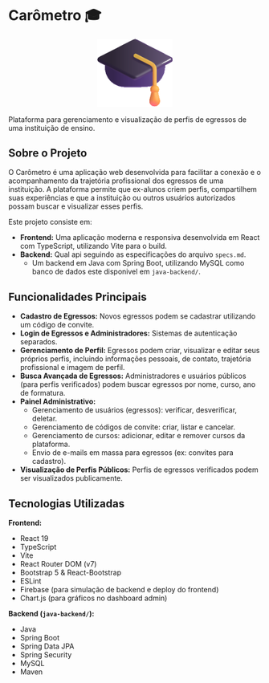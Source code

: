 # Carômetro 🎓

<p align="center">
  <img src="public/icon.png" alt="Carômetro Logo" width="150"/>
</p>

Plataforma para gerenciamento e visualização de perfis de egressos de uma instituição de ensino.

## Sobre o Projeto

O Carômetro é uma aplicação web desenvolvida para facilitar a conexão e o acompanhamento da trajetória profissional dos egressos de uma instituição. A plataforma permite que ex-alunos criem perfis, compartilhem suas experiências e que a instituição ou outros usuários autorizados possam buscar e visualizar esses perfis.

Este projeto consiste em:

*   **Frontend:** Uma aplicação moderna e responsiva desenvolvida em React com TypeScript, utilizando Vite para o build.
*   **Backend:** Qual api seguindo as especificações do arquivo `specs.md`. 
    * Um backend em Java com Spring Boot, utilizando MySQL como banco de dados este disponivel em `java-backend/`.

## Funcionalidades Principais

*   **Cadastro de Egressos:** Novos egressos podem se cadastrar utilizando um código de convite.
*   **Login de Egressos e Administradores:** Sistemas de autenticação separados.
*   **Gerenciamento de Perfil:** Egressos podem criar, visualizar e editar seus próprios perfis, incluindo informações pessoais, de contato, trajetória profissional e imagem de perfil.
*   **Busca Avançada de Egressos:** Administradores e usuários públicos (para perfis verificados) podem buscar egressos por nome, curso, ano de formatura.
*   **Painel Administrativo:**
    *   Gerenciamento de usuários (egressos): verificar, desverificar, deletar.
    *   Gerenciamento de códigos de convite: criar, listar e cancelar.
    *   Gerenciamento de cursos: adicionar, editar e remover cursos da plataforma.
    *   Envio de e-mails em massa para egressos (ex: convites para cadastro).
*   **Visualização de Perfis Públicos:** Perfis de egressos verificados podem ser visualizados publicamente.

## Tecnologias Utilizadas

**Frontend:**

*   React 19
*   TypeScript
*   Vite
*   React Router DOM (v7)
*   Bootstrap 5 & React-Bootstrap
*   ESLint
*   Firebase (para simulação de backend e deploy do frontend)
*   Chart.js (para gráficos no dashboard admin)

**Backend (`java-backend/`):**

*   Java
*   Spring Boot
*   Spring Data JPA
*   Spring Security
*   MySQL
*   Maven
